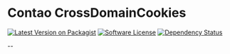 # Contao CrossDomainCookies

[![Latest Version on Packagist][ico-version]][link-packagist]
[![Software License][ico-license]]()
[![Dependency Status][ico-dependencies]][link-dependencies]

--

[ico-version]: https://img.shields.io/packagist/v/richardhj/contao-crossdomaincookies.svg?style=flat-square
[ico-license]: https://img.shields.io/badge/license-LGPL-brightgreen.svg?style=flat-square
[ico-dependencies]: https://www.versioneye.com/php/richardhj:contao-crossdomaincookies/badge.svg?style=flat-square

[link-packagist]: https://packagist.org/packages/richardhj/contao-crossdomaincookies
[link-dependencies]: https://www.versioneye.com/php/richardhj:contao-crossdomaincookies
